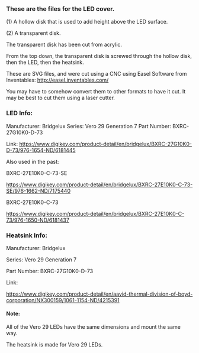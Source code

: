 ### These are the files for the LED cover.
(1) A hollow disk that is used to add height above the LED surface.

(2) A transparent disk.


The transparent disk has been cut from acrylic.

From the top down, the transparent disk is screwed through the hollow disk, then the LED, then the heatsink.

These are SVG files, and were cut using a CNC using Easel Software from Inventables:
http://easel.inventables.com/

You may have to somehow convert them to other formats to have it cut.
It may be best to cut them using a laser cutter.



### LED Info:

Manufacturer: Bridgelux
Series: Vero 29 Generation 7
Part Number: BXRC-27G10K0-D-73

Link:
https://www.digikey.com/product-detail/en/bridgelux/BXRC-27G10K0-D-73/976-1654-ND/6181445

Also used in the past:

BXRC-27E10K0-C-73-SE

https://www.digikey.com/product-detail/en/bridgelux/BXRC-27E10K0-C-73-SE/976-1662-ND/7175440

BXRC-27E10K0-C-73

https://www.digikey.com/product-detail/en/bridgelux/BXRC-27E10K0-C-73/976-1650-ND/6181437




### Heatsink Info:

Manufacturer: Bridgelux

Series: Vero 29 Generation 7

Part Number: BXRC-27G10K0-D-73

Link:

https://www.digikey.com/product-detail/en/aavid-thermal-division-of-boyd-corporation/NX300159/1061-1154-ND/4215391


#### Note:
All of the Vero 29 LEDs have the same dimensions and mount the same way.

The heatsink is made for Vero 29 LEDs.

